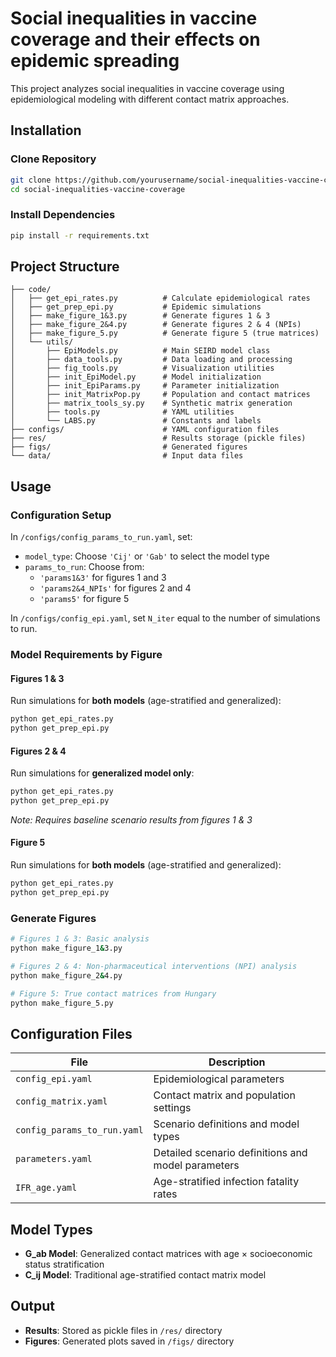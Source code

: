 # Social inequalities in vaccine coverage and their effects on epidemic spreading
This project analyzes social inequalities in vaccine coverage using epidemiological modeling with different contact matrix approaches.

## Installation

### Clone Repository
```bash
git clone https://github.com/yourusername/social-inequalities-vaccine-coverage.git
cd social-inequalities-vaccine-coverage
```

### Install Dependencies
```bash
pip install -r requirements.txt
```

## Project Structure

```
├── code/
│   ├── get_epi_rates.py          # Calculate epidemiological rates
│   ├── get_prep_epi.py           # Epidemic simulations
│   ├── make_figure_1&3.py        # Generate figures 1 & 3
│   ├── make_figure_2&4.py        # Generate figures 2 & 4 (NPIs)
│   ├── make_figure_5.py          # Generate figure 5 (true matrices)
│   └── utils/
│       ├── EpiModels.py          # Main SEIRD model class
│       ├── data_tools.py         # Data loading and processing
│       ├── fig_tools.py          # Visualization utilities
│       ├── init_EpiModel.py      # Model initialization
│       ├── init_EpiParams.py     # Parameter initialization
│       ├── init_MatrixPop.py     # Population and contact matrices
│       ├── matrix_tools_sy.py    # Synthetic matrix generation
│       ├── tools.py              # YAML utilities
│       └── LABS.py               # Constants and labels
├── configs/                      # YAML configuration files
├── res/                          # Results storage (pickle files)
├── figs/                         # Generated figures
└── data/                         # Input data files
```

## Usage

### Configuration Setup

In `/configs/config_params_to_run.yaml`, set:
- `model_type`: Choose `'Cij'` or `'Gab'` to select the model type
- `params_to_run`: Choose from:
  - `'params1&3'` for figures 1 and 3
  - `'params2&4_NPIs'` for figures 2 and 4 
  - `'params5'` for figure 5


In `/configs/config_epi.yaml`, set `N_iter` equal to the number of simulations to run. 


### Model Requirements by Figure

#### Figures 1 & 3
Run simulations for **both models** (age-stratified and generalized):
```bash
python get_epi_rates.py
python get_prep_epi.py
```

#### Figures 2 & 4  
Run simulations for **generalized model only**:
```bash
python get_epi_rates.py
python get_prep_epi.py
```
*Note: Requires baseline scenario results from figures 1 & 3*

#### Figure 5
Run simulations for **both models** (age-stratified and generalized):
```bash
python get_epi_rates.py
python get_prep_epi.py
```

### Generate Figures
```bash
# Figures 1 & 3: Basic analysis
python make_figure_1&3.py

# Figures 2 & 4: Non-pharmaceutical interventions (NPI) analysis
python make_figure_2&4.py

# Figure 5: True contact matrices from Hungary
python make_figure_5.py
```

## Configuration Files

| File | Description |
|------|-------------|
| `config_epi.yaml` | Epidemiological parameters |
| `config_matrix.yaml` | Contact matrix and population settings |
| `config_params_to_run.yaml` | Scenario definitions and model types |
| `parameters.yaml` | Detailed scenario definitions and model parameters |
| `IFR_age.yaml` | Age-stratified infection fatality rates |

## Model Types

- **G_ab Model**: Generalized contact matrices with age × socioeconomic status stratification
- **C_ij Model**: Traditional age-stratified contact matrix model

## Output

- **Results**: Stored as pickle files in `/res/` directory
- **Figures**: Generated plots saved in `/figs/` directory